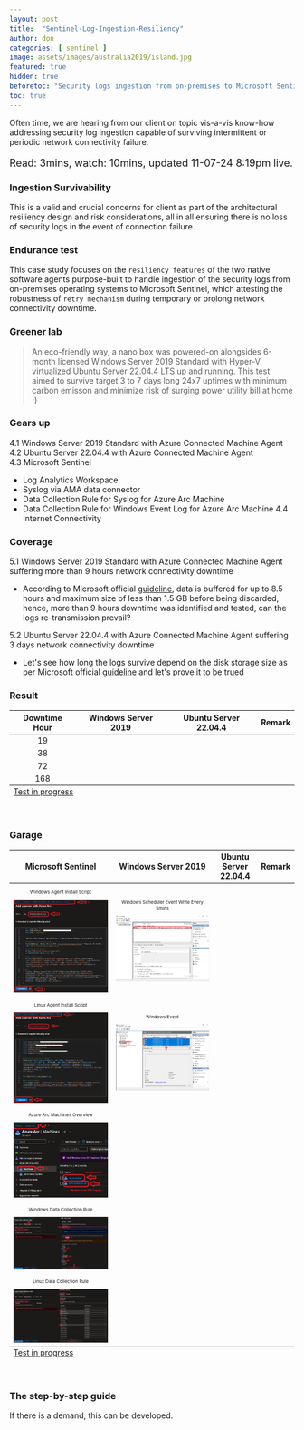 ```yaml
---
layout: post
title:  "Sentinel-Log-Ingestion-Resiliency"
author: don
categories: [ sentinel ]
image: assets/images/australia2019/island.jpg
featured: true
hidden: true
beforetoc: "Security logs ingestion from on-premises to Microsoft Sentinel."
toc: true
---
```


Often time, we are hearing from our client on topic vis-a-vis know-how addressing security log ingestion capable of surviving intermittent or periodic network connectivity failure.
<p style="font-size:18px;">Read: 3mins, watch: 10mins, updated 11-07-24 8:19pm live.</p>

### Ingestion Survivability
This is a valid and crucial concerns for client as part of the architectural resiliency design and risk considerations, all in all ensuring there is no loss of security logs in the event of connection failure.

### Endurance test
This case study focuses on the `resiliency features` of the two native software agents purpose-built to handle ingestion of the security logs from on-premises operating systems to Microsoft Sentinel, which attesting the robustness of `retry mechanism` during temporary or prolong network connectivity downtime.

### Greener lab
> An eco-friendly way, a nano box was powered-on alongsides 6-month licensed Windows Server 2019 Standard with Hyper-V virtualized Ubuntu Server 22.04.4 LTS up and running. This test aimed to survive target 3 to 7 days long 24x7 uptimes with minimum carbon emisson and minimize risk of surging power utility bill at home ;)

### Gears up
4.1 Windows Server 2019 Standard with Azure Connected Machine Agent<br>
4.2 Ubuntu Server 22.04.4 with Azure Connected Machine Agent<br>
4.3 Microsoft Sentinel<br>
  + Log Analytics Workspace
  + Syslog via AMA data connector
  + Data Collection Rule for Syslog for Azure Arc Machine
  + Data Collection Rule for Windows Event Log for Azure Arc Machine
4.4 Internet Connectivity<br>

### Coverage
5.1 Windows Server 2019 Standard with Azure Connected Machine Agent suffering more than 9 hours network connectivity downtime<br>
  + According to Microsoft official <a href="https://learn.microsoft.com/en-us/troubleshoot/azure/azure-monitor/log-analytics/windows-agents/mma-troubleshoot-basics#frequently-asked-questions-faq">guideline</a>, data is buffered for up to 8.5 hours and maximum size of less than 1.5 GB before being discarded, hence, more than 9 hours downtime was identified and tested, can the logs re-transmission prevail?
    
5.2 Ubuntu Server 22.04.4 with Azure Connected Machine Agent suffering 3 days network connectivity downtime<br>
  + Let's see how long the logs survive depend on the disk storage size as per Microsoft official <a href="https://learn.microsoft.com/en-us/azure/azure-monitor/agents/azure-monitor-agent-troubleshoot-linux-vm-rsyslog#:~:text=Azure%20Monitor%20Agent%20uses%20local%20persistency%20by%20default
 ">guideline</a> and let's prove it to be trued

### Result
<table class="blueTable">
<thead>
<tr align="center">
<th>Downtime Hour</th>
<th>Windows Server 2019</th>
<th>Ubuntu Server 22.04.4</th>
<th>Remark</th>
</tr>
</thead>
<tfoot>
<tr>
<td colspan="4" align="left">
<div class="links"><a class="active" href="javascript:alert('ETA 17 July 2024!');">Test in progress</a></div>
</td>
</tr>
</tfoot>
<tbody align="center">
<tr>
<td>19</td>
<td></td>
<td></td>
<td></td>
</tr>
<tr>
<td>38</td>
<td></td>
<td></td>
<td></td>
</tr>
<tr>
<td>72</td>
<td></td>
<td></td>
<td></td>
</tr>
<tr>
<td>168</td>
<td></td>
<td></td>
<td></td>
</tr>
</tbody>
</table><br>

### Garage
<table class="blueTable">
<thead>
<tr align="center">
<th>Microsoft Sentinel</th>
<th>Windows Server 2019</th>
<th>Ubuntu Server 22.04.4</th>
<th>Remark</th>
</tr>
</thead>
<tfoot>
<tr>
<td colspan="4" align="left">
<div class="links"><a class="active" href="javascript:alert('ETA 17 July 2024!');">Test in progress</a></div>
</td>
</tr>
</tfoot>
<tbody align="center">
<tr>
<td><p style="font-size:8px;">Windows Agent Install Script</p><img src="/assets/images/logingest/AzureArcAgentInstallationWindows.png"></td>
<td><p style="font-size:8px;">Windows Scheduler Event Write Every 5mins</p><img src="/assets/images/logingest/Scheduler5minWrite.png"></td>
<td></td>
<td></td>
</tr>
<tr>
<td><p style="font-size:8px;">Linux Agent Install Script</p><img src="/assets/images/logingest/AzureArcAgentInstallationLinux.png"></td>
<td><p style="font-size:8px;">Windows Event</p><img src="/assets/images/logingest/WindowsEvent.png"></td>
<td></td>
<td></td>
</tr>
<tr>
<td><p style="font-size:8px;">Azure Arc Machines Overview</p><img src="/assets/images/logingest/AzureArcMachinesView.png"></td>
<td></td>
<td></td>
<td></td>
</tr>
<tr>
<td><p style="font-size:8px;">Windows Data Collection Rule</p><img src="/assets/images/logingest/AzureDCRWindows.png"></td>
<td></td>
<td></td>
<td></td>
</tr>
<tr>
<td><p style="font-size:8px;">Linux Data Collection Rule</p><img src="/assets/images/logingest/AzureDCRLinux.png"></td>
<td></td>
<td></td>
<td></td>
</tr>  
</tbody>
</table><br>

### The step-by-step guide
If there is a demand, this can be developed.
